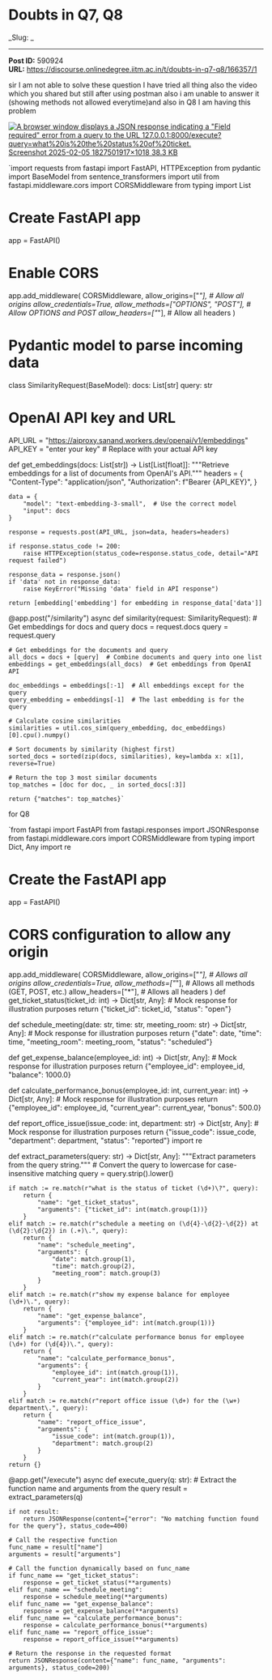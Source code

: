 # Doubts in Q7, Q8
_Slug: _

---
**Post ID:** 590924  
**URL:** https://discourse.onlinedegree.iitm.ac.in/t/doubts-in-q7-q8/166357/1  

sir I am not able to solve these question I have tried all thing also the video which you shared but still after using postman also i am unable to answer it (showing methods not allowed everytime)and also in Q8 I am having this problem


[![A browser window displays a JSON response indicating a "Field required" error from a query to the URL 127.0.0.1:8000/execute?query=what%20is%20the%20status%20of%20ticket.](https://europe1.discourse-cdn.com/flex013/uploads/iitm/optimized/3X/d/7/d7e9677b9a8d204c98e6008ef57a884177301fad_2_690x366.png)Screenshot 2025-02-05 1827501917×1018 38.3 KB](https://europe1.discourse-cdn.com/flex013/uploads/iitm/original/3X/d/7/d7e9677b9a8d204c98e6008ef57a884177301fad.png)


`import requests
from fastapi import FastAPI, HTTPException
from pydantic import BaseModel
from sentence_transformers import util
from fastapi.middleware.cors import CORSMiddleware
from typing import List

# Create FastAPI app
app = FastAPI()

# Enable CORS
app.add_middleware(
    CORSMiddleware,
    allow_origins=["*"],  # Allow all origins
    allow_credentials=True,
    allow_methods=["OPTIONS", "POST"],  # Allow OPTIONS and POST
    allow_headers=["*"],  # Allow all headers
)

# Pydantic model to parse incoming data
class SimilarityRequest(BaseModel):
    docs: List[str]
    query: str

# OpenAI API key and URL
API_URL = "https://aiproxy.sanand.workers.dev/openai/v1/embeddings"
API_KEY = "enter your key"  # Replace with your actual API key

def get_embeddings(docs: List[str]) -> List[List[float]]:
    """Retrieve embeddings for a list of documents from OpenAI's API."""
    headers = {
        "Content-Type": "application/json",
        "Authorization": f"Bearer {API_KEY}",
    }
    
    data = {
        "model": "text-embedding-3-small",  # Use the correct model
        "input": docs
    }

    response = requests.post(API_URL, json=data, headers=headers)

    if response.status_code != 200:
        raise HTTPException(status_code=response.status_code, detail="API request failed")

    response_data = response.json()
    if 'data' not in response_data:
        raise KeyError("Missing 'data' field in API response")

    return [embedding['embedding'] for embedding in response_data['data']]

@app.post("/similarity")
async def similarity(request: SimilarityRequest):
    # Get embeddings for docs and query
    docs = request.docs
    query = request.query

    # Get embeddings for the documents and query
    all_docs = docs + [query]  # Combine documents and query into one list
    embeddings = get_embeddings(all_docs)  # Get embeddings from OpenAI API

    doc_embeddings = embeddings[:-1]  # All embeddings except for the query
    query_embedding = embeddings[-1]  # The last embedding is for the query

    # Calculate cosine similarities
    similarities = util.cos_sim(query_embedding, doc_embeddings)[0].cpu().numpy()

    # Sort documents by similarity (highest first)
    sorted_docs = sorted(zip(docs, similarities), key=lambda x: x[1], reverse=True)

    # Return the top 3 most similar documents
    top_matches = [doc for doc, _ in sorted_docs[:3]]
    
    return {"matches": top_matches}`
for Q8


`from fastapi import FastAPI
from fastapi.responses import JSONResponse
from fastapi.middleware.cors import CORSMiddleware
from typing import Dict, Any
import re

# Create the FastAPI app
app = FastAPI()

# CORS configuration to allow any origin
app.add_middleware(
    CORSMiddleware,
    allow_origins=["*"],  # Allows all origins
    allow_credentials=True,
    allow_methods=["*"],  # Allows all methods (GET, POST, etc.)
    allow_headers=["*"],  # Allows all headers
)
def get_ticket_status(ticket_id: int) -> Dict[str, Any]:
    # Mock response for illustration purposes
    return {"ticket_id": ticket_id, "status": "open"}

def schedule_meeting(date: str, time: str, meeting_room: str) -> Dict[str, Any]:
    # Mock response for illustration purposes
    return {"date": date, "time": time, "meeting_room": meeting_room, "status": "scheduled"}

def get_expense_balance(employee_id: int) -> Dict[str, Any]:
    # Mock response for illustration purposes
    return {"employee_id": employee_id, "balance": 1000.0}

def calculate_performance_bonus(employee_id: int, current_year: int) -> Dict[str, Any]:
    # Mock response for illustration purposes
    return {"employee_id": employee_id, "current_year": current_year, "bonus": 500.0}

def report_office_issue(issue_code: int, department: str) -> Dict[str, Any]:
    # Mock response for illustration purposes
    return {"issue_code": issue_code, "department": department, "status": "reported"}
import re

def extract_parameters(query: str) -> Dict[str, Any]:
    """Extract parameters from the query string."""
    # Convert the query to lowercase for case-insensitive matching
    query = query.strip().lower()

    if match := re.match(r"what is the status of ticket (\d+)\?", query):
        return {
            "name": "get_ticket_status",
            "arguments": {"ticket_id": int(match.group(1))}
        }
    elif match := re.match(r"schedule a meeting on (\d{4}-\d{2}-\d{2}) at (\d{2}:\d{2}) in (.+)\.", query):
        return {
            "name": "schedule_meeting",
            "arguments": {
                "date": match.group(1),
                "time": match.group(2),
                "meeting_room": match.group(3)
            }
        }
    elif match := re.match(r"show my expense balance for employee (\d+)\.", query):
        return {
            "name": "get_expense_balance",
            "arguments": {"employee_id": int(match.group(1))}
        }
    elif match := re.match(r"calculate performance bonus for employee (\d+) for (\d{4})\.", query):
        return {
            "name": "calculate_performance_bonus",
            "arguments": {
                "employee_id": int(match.group(1)),
                "current_year": int(match.group(2))
            }
        }
    elif match := re.match(r"report office issue (\d+) for the (\w+) department\.", query):
        return {
            "name": "report_office_issue",
            "arguments": {
                "issue_code": int(match.group(1)),
                "department": match.group(2)
            }
        }
    return {}

@app.get("/execute")
async def execute_query(q: str):
    # Extract the function name and arguments from the query
    result = extract_parameters(q)
    
    if not result:
        return JSONResponse(content={"error": "No matching function found for the query"}, status_code=400)
    
    # Call the respective function
    func_name = result["name"]
    arguments = result["arguments"]
    
    # Call the function dynamically based on func_name
    if func_name == "get_ticket_status":
        response = get_ticket_status(**arguments)
    elif func_name == "schedule_meeting":
        response = schedule_meeting(**arguments)
    elif func_name == "get_expense_balance":
        response = get_expense_balance(**arguments)
    elif func_name == "calculate_performance_bonus":
        response = calculate_performance_bonus(**arguments)
    elif func_name == "report_office_issue":
        response = report_office_issue(**arguments)
    
    # Return the response in the requested format
    return JSONResponse(content={"name": func_name, "arguments": arguments}, status_code=200)`

